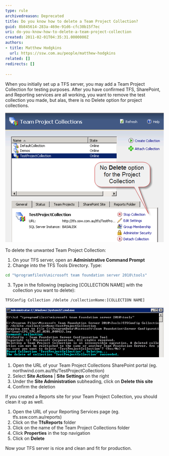 ```yaml
---
type: rule
archivedreason: Deprecated
title: Do you know how to delete a Team Project Collection?
guid: 8b845614-283a-469e-91d6-cfc30b15f7ec
uri: do-you-know-how-to-delete-a-team-project-collection
created: 2011-02-01T04:35:31.0000000Z
authors:
- title: Matthew Hodgkins
  url: https://ssw.com.au/people/matthew-hodgkins
related: []
redirects: []

---
```


When you initially set up a TFS server, you may add a Team Project Collection for testing purposes. After you have confirmed TFS, SharePoint, and Reporting services are all working, you want to remove the test collection you made, but alas, there is no Delete option for project collections. 

<!--endintro-->

![Figure: There is no way to delete the Team Project Collection from the TFS Administration console](tfs-admin-no-delete.png)  

To delete the unwanted Team Project Collection:

1. On your TFS server, open an 
       **Administrative Command Prompt**
2. Change into the TFS Tools Directory. Type:

```bash
cd "%programfiles%\microsoft team foundation server 2010\tools"
```
3. Type in the following (replacing [COLLECTION NAME] with the collection you want to delete):

```bash
TFSConfig Collection /delete /collectionName:[COLLECTION NAME]
```

![Figure: Use the TFSConfig tool to delete a Team Project Collection (If you created a SharePoint Portal for your Team Project Collection, you should clean it up as well)](tfs-admin-delete-collection.png)  

1. Open the URL of your Team Project Collections SharePoint portal (eg. northwind.com.au/tfs/TestProjectCollection)
2. Select 
       **Site Actions** | 
       **Site Settings** on the right
3. Under the 
       **Site Administration** subheading, click on 
       **Delete this site**
4. Confirm the deletion


If you created a Reports site for your Team Project Collection, you should clean it up as well.

1. Open the URL of your Reporting Services page (eg. tfs.ssw.com.au/reports)
2. Click on the 
       **TfsReports** folder
3. Click on the name of the Team Project Collections folder
4. Click 
       **Properties** in the top navigation
5. Click on 
       **Delete**

Now your TFS server is nice and clean and fit for production.
